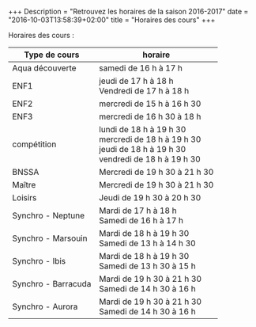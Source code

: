 +++
Description = "Retrouvez les horaires de la saison 2016-2017"
date = "2016-10-03T13:58:39+02:00"
title = "Horaires des cours"
+++

<p> Horaires des cours : </p>
<table class="table table-striped">
<thead>
<tr>
<th>Type de cours</th>
<th>horaire</th>
</tr>
</thead>
<tbody>
<tr>
<td>Aqua découverte</td>
<td>samedi de 16 h à 17 h</td>
</tr>
<tr>
<td>ENF1</td>
<td>jeudi de 17 h à 18 h</br>
Vendredi de 17 h à 18 h
</td>
</tr>
<tr>
<td>ENF2</td>
<td>mercredi de 15 h à 16 h 30</td>
</tr>
<tr>
<td>ENF3</td>
<td>mercredi de 16 h 30 à 18 h</td>
</tr>
<tr >
<td>compétition</td>
<td>lundi de 18 h à 19 h 30</br>
mercredi de 18 h à 19 h 30</br>
jeudi de 18 h à 19 h 30</br>
vendredi de 18 h à 19 h 30
</td>
</tr>
<tr>
<td>BNSSA</td>
<td>Mercredi de 19 h 30 à 21 h 30</td>
</tr>
<tr>
<td>Maître</td>
<td>Mercredi de 19 h 30 à 21 h 30</td>
</tr>
<tr>
<td>Loisirs</td>
<td>Jeudi de 19 h 30 à 20 h 30</td>
</tr>
<tr>
<td>Synchro - Neptune</td>
<td>Mardi de 17 h à 18 h</br>
Samedi de 16 h à 17 h
</td>
</tr>
<tr>
<td>Synchro - Marsouin</td>
<td>Mardi de 18 h à 19 h 30</br>
Samedi de 13 h à 14 h 30
</td>
</tr>
<tr>
<td>Synchro - Ibis</td>
<td>Mardi de 18 h à 19 h 30</br>
Samedi de 13 h 30 à 15 h
</td>
</tr>
<tr>
<td>Synchro - Barracuda</td>
<td>Mardi de 19 h 30 à 21 h 30</br>
Samedi de 14 h 30 à 16 h
</td>
</tr>
<tr>
<td>Synchro - Aurora</td>
<td>Mardi de 19 h 30 à 21 h 30</br>
Samedi de 14 h 30 à 16 h
</td>
</tr>
</tbody>
</table>
